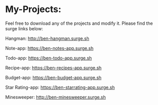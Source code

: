 # My-Projects:

Feel free to download any of the projects and modify it.
Please find the surge links below:

Hangman:
http://ben-hangman.surge.sh

Note-app:
https://ben-notes-app.surge.sh

Todo-app:
https://ben-todo-app.surge.sh

Recipe-app:
https://ben-recipes-app.surge.sh

Budget-app:
https://ben-budget-app.surge.sh

Star Rating-app:
https://ben-starrating-app.surge.sh

Minesweeper:
http://ben-minesweeper.surge.sh

